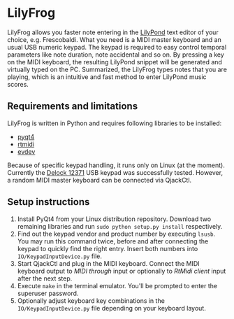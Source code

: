 LilyFrog
========

LilyFrog allows you faster note entering in the [LilyPond](http://lilypond.org) text editor of your choice, e.g. Frescobaldi. What you need is a MIDI master keyboard and an usual USB numeric keypad. The keypad is required to easy control temporal parameters like note duration, note accidental and so on. By pressing a key on the MIDI keyboard, the resulting LilyPond snippet will be generated and virtually typed on the PC. Summarized, the LilyFrog types notes that you are playing, which is an intuitive and fast method to enter LilyPond music scores.

Requirements and limitations
----------------------------

LilyFrog is written in Python and requires following libraries to be installed:

 * [pyqt4](http://www.riverbankcomputing.co.uk/software/pyqt/intro)
 * [rtmidi](http://github.com/superquadratic/rtmidi-python)
 * [evdev](http://github.com/gvalkov/python-evdev)

Because of specific keypad handling, it runs only on Linux (at the moment). Currently the [Delock 12371](http://www.google.com/?q=site:delock.de+12371) USB keypad was successfully tested. However, a random MIDI master keyboard can be connected via QjackCtl. 

Setup instructions
------------------

 1. Install PyQt4 from your Linux distribution repository. Download two remaining libraries and run `sudo python setup.py install` respectively.
 2. Find out the keypad vendor and product number by executing `lsusb`. You may run this command twice, before and after connecting the keypad to quickly find the right entry. Insert both numbers into `IO/KeypadInputDevice.py` file.
 3. Start QjackCtl and plug in the MIDI keyboard. Connect the MIDI keyboard output to *MIDI through* input or optionally to *RtMidi client* input after the next step.
 4. Execute `make` in the terminal emulator. You'll be prompted to enter the superuser password.
 5. Optionally adjust keyboard key combinations in the `IO/KeypadInputDevice.py` file depending on your keyboard layout.
